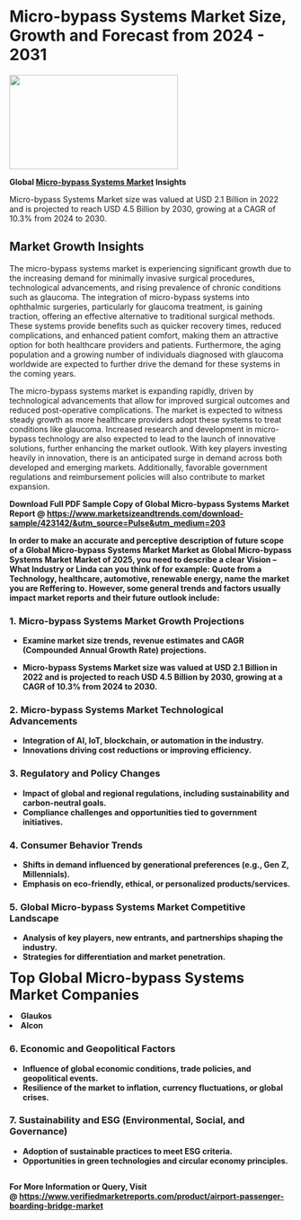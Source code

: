 <H1>Micro-bypass Systems Market Size, Growth and Forecast from 2024 - 2031</H1><img class="aligncenter size-medium wp-image-584254" src="https://thirdeyenews.in/wp-content/uploads/2024/09/Global-Market-Research-300x168.jpeg" alt="" width="300" height="168" /><p><strong>Global&nbsp;<a href="https://www.marketsizeandtrends.com/download-sample/423142/&amp;utm_source=Pulse&amp;utm_medium=203">Micro-bypass Systems Market</a> Insights</strong></p><p>Micro-bypass Systems Market size was valued at USD 2.1 Billion in 2022 and is projected to reach USD 4.5 Billion by 2030, growing at a CAGR of 10.3% from 2024 to 2030.</p><p><h2>Market Growth Insights</h2> <p>The micro-bypass systems market is experiencing significant growth due to the increasing demand for minimally invasive surgical procedures, technological advancements, and rising prevalence of chronic conditions such as glaucoma. The integration of micro-bypass systems into ophthalmic surgeries, particularly for glaucoma treatment, is gaining traction, offering an effective alternative to traditional surgical methods. These systems provide benefits such as quicker recovery times, reduced complications, and enhanced patient comfort, making them an attractive option for both healthcare providers and patients. Furthermore, the aging population and a growing number of individuals diagnosed with glaucoma worldwide are expected to further drive the demand for these systems in the coming years.</p> <p><strong></strong></p> <p>The micro-bypass systems market is expanding rapidly, driven by technological advancements that allow for improved surgical outcomes and reduced post-operative complications. The market is expected to witness steady growth as more healthcare providers adopt these systems to treat conditions like glaucoma. Increased research and development in micro-bypass technology are also expected to lead to the launch of innovative solutions, further enhancing the market outlook. With key players investing heavily in innovation, there is an anticipated surge in demand across both developed and emerging markets. Additionally, favorable government regulations and reimbursement policies will also contribute to market expansion.</p> <p><strong></p><p><span class=""><strong>Download Full PDF Sample Copy of Global Micro-bypass Systems Market Report</strong> @ <a href="https://www.marketsizeandtrends.com/download-sample/423142/&amp;utm_source=Pulse&amp;utm_medium=203" target="_blank">https://www.marketsizeandtrends.com/download-sample/423142/&amp;utm_source=Pulse&amp;utm_medium=203</a></span></p><p>In order to make an accurate and perceptive description of future scope of a Global&nbsp;Micro-bypass Systems Market Market as Global&nbsp;Micro-bypass Systems Market Market of 2025, you need to describe a clear Vision &ndash; What Industry or Linda can you think of for example: Quote from a Technology, healthcare, automotive, renewable energy, name the market you are Reffering to. However, some general trends and factors usually impact market reports and their future outlook include:</p><h3>1.&nbsp;<strong>Micro-bypass Systems Market Growth Projections</strong></h3><ul><li>Examine market size trends, revenue estimates and CAGR (Compounded Annual Growth Rate) projections.</li><li><p>Micro-bypass Systems Market size was valued at USD 2.1 Billion in 2022 and is projected to reach USD 4.5 Billion by 2030, growing at a CAGR of 10.3% from 2024 to 2030.</p></li></ul><h3>2.&nbsp;<strong>Micro-bypass Systems Market Technological Advancements</strong></h3><ul><li>Integration of AI, IoT, blockchain, or automation in the industry.</li><li>Innovations driving cost reductions or improving efficiency.</li></ul><h3>3.&nbsp;<strong>Regulatory and Policy Changes</strong></h3><ul><li>Impact of global and regional regulations, including sustainability and carbon-neutral goals.</li><li>Compliance challenges and opportunities tied to government initiatives.</li></ul><h3>4.&nbsp;<strong>Consumer Behavior Trends</strong></h3><ul><li>Shifts in demand influenced by generational preferences (e.g., Gen Z, Millennials).</li><li>Emphasis on eco-friendly, ethical, or personalized products/services.</li></ul><h3>5.&nbsp;<strong>Global Micro-bypass Systems Market Competitive Landscape</strong></h3><ul><li>Analysis of key players, new entrants, and partnerships shaping the industry.</li><li>Strategies for differentiation and market penetration.</li></ul><p data-pm-slice="1 1 []"><span style="color: inherit; font-family: inherit; font-size: 25px;">Top Global Micro-bypass Systems Market Companies</span></p><div class="" data-test-id=""><p><li>Glaukos</li><li> Alcon</li></p></div><h3>6.&nbsp;<strong>Economic and Geopolitical Factors</strong></h3><ul><li>Influence of global economic conditions, trade policies, and geopolitical events.</li><li>Resilience of the market to inflation, currency fluctuations, or global crises.</li></ul><h3>7.&nbsp;<strong>Sustainability and ESG (Environmental, Social, and Governance)</strong></h3><ul><li>Adoption of sustainable practices to meet ESG criteria.</li><li>Opportunities in green technologies and circular economy principles.</li></ul><h2><strong style="font-size: 14px;">For More Information or Query, Visit @&nbsp;</strong><a style="background-color: #ffffff; font-size: 14px;" href="https://www.marketsizeandtrends.com/report/micro-bypass-systems-market/" target="_blank">https://www.verifiedmarketreports.com/product/airport-passenger-boarding-bridge-market</a></h2>
